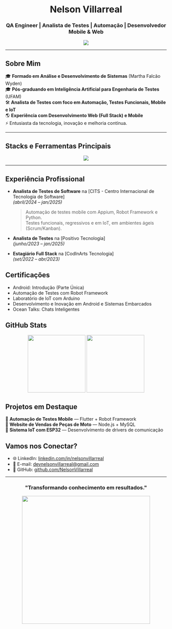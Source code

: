 <h1 align="center"> Nelson Villarreal </h1>

<h3 align="center">QA Engineer | Analista de Testes | Automação | Desenvolvedor Mobile & Web</h3>

<p align="center">
  <img src="https://readme-typing-svg.herokuapp.com?font=Fira+Code&size=22&pause=1000&color=00F7FF&center=true&vCenter=true&width=600&lines=Bem-vindo+ao+meu+GitHub!;Automação%2C+Desenvolvimento+e+Inovação.;Especialista+em+Qualidade+de+Software.">
</p>

---

##  Sobre Mim

🎓 **Formado em Análise e Desenvolvimento de Sistemas** (Martha Falcão Wyden)  
🎓 **Pós-graduando em Inteligência Artificial para Engenharia de Testes** (UFAM)  
🛠️ **Analista de Testes com foco em Automação, Testes Funcionais, Mobile e IoT**  
🌎 **Experiência com Desenvolvimento Web (Full Stack) e Mobile**  
⚡ Entusiasta da tecnologia, inovação e melhoria contínua.

---

##  Stacks e Ferramentas Principais

<div align="center">
  <img src="https://skillicons.dev/icons?i=ai,py,cypress,postman,flutter,js,nodejs,mysql,git,github,linux,ubuntu,windows,vscode,androidstudio,azure,discord,," />
</div>

---

##  Experiência Profissional

- **Analista de Testes de Software** na [CITS - Centro Internacional de Tecnologia de Software]  
  *(abril/2024 – jan/2025)*  
  > Automação de testes mobile com Appium, Robot Framework e Python.  
  > Testes funcionais, regressivos e em IoT, em ambientes ágeis (Scrum/Kanban).

- **Analista de Testes** na [Positivo Tecnologia]  
  *(junho/2023 – jan/2025)*  

- **Estagiário Full Stack** na [CodInArts Tecnologia]  
  *(set/2022 – abr/2023)*  


##  Certificações

- Android: Introdução (Parte Única)  
- Automação de Testes com Robot Framework  
- Laboratório de IoT com Arduino  
- Desenvolvimento e Inovação em Android e Sistemas Embarcados  
- Ocean Talks: Chats Inteligentes


##  GitHub Stats

<div align="center">
  <img height="180em" src="https://github-readme-stats.vercel.app/api?username=NelsonVillarreal&show_icons=true&theme=tokyonight&count_private=true"/>
  <img height="180em" src="https://github-readme-stats.vercel.app/api/top-langs/?username=NelsonVillarreal&layout=compact&theme=tokyonight"/>
</div>


##  Projetos em Destaque

🔹 **Automação de Testes Mobile** — Flutter + Robot Framework  
🔹 **Website de Vendas de Peças de Moto** — Node.js + MySQL  
🔹 **Sistema IoT com ESP32** — Desenvolvimento de drivers de comunicação


##  Vamos nos Conectar?

- 🌐 LinkedIn: [linkedin.com/in/nelsonvillarreal](https://www.linkedin.com/in/nelsonvillarreal)
- 💬 E-mail: devnelsonvillarreal@gmail.com
- 🧩 GitHub: [github.com/NelsonVillarreal](https://github.com/NelsonVillarreal)

---

<h3 align="center">"Transformando conhecimento em resultados." </h3>

<p align="center">
  <img src="https://media.giphy.com/media/h408T6Y5GfmXBKW62l/giphy.gif" width="400">
</p>

